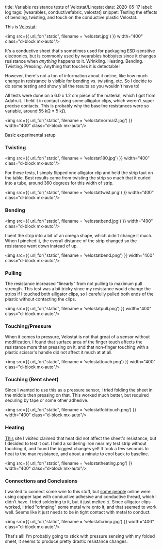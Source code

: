title: Variable resistance tests of Velostat/Linqstat 
date: 2020-05-17
label: log
tags: [wearables, conductivefabric, velostat]
snippet: Testing the effects of bending, twisting, and touch on the conductive plastic Velostat.

This is [Velostat](https://en.wikipedia.org/wiki/Velostat):

<img src={{ url_for("static", filename = 'velostat.jpg') }} width="400" class="d-block mx-auto"/>

It's a conductive sheet that's sometimes used for packaging ESD-sensitive electronics, but is commonly used by wearables hobbyists since it changes resistance when <i>anything</i> happens to it. Wrinkling. Heating. Bending. Twisting. Pressing. Anything that touches it is detectable!

However, there's not a ton of information about it online, like how much change in resistance is visible for bending vs. twisting, etc. So I decide to do some testing and show y'all the results so you wouldn't have to!

All tests were done on a 6.0 x 1.2 cm piece of the material, which I got from Adafruit. I held it in contact using some alligator clips, which weren't super precise contacts. This is probably why the baseline resistances were so variable, around 55 kΩ ± 5 kΩ. 

<img src={{ url_for("static", filename = 'velostatnormal2.jpg') }} width="400" class="d-block mx-auto"/>

<p class="caption">Basic experimental setup</p>

### Twisting

<img src={{ url_for("static", filename = 'velostat180.jpg') }} width="400" class="d-block mx-auto"/>

For these tests, I simply flipped one alligator clip and held the strip taut on the table. Best results came from twisting the strip so much that it curled into a tube, around 360 degrees for this width of strip.

<img src={{ url_for("static", filename = 'velostattwist.png') }} width="400" class="d-block mx-auto"/>


### Bending 

<img src={{ url_for("static", filename = 'velostatbend.jpg') }} width="400" class="d-block mx-auto"/>

I bent the strip into a bit of an omega shape, which didn't change it much. When I pinched it, the overall distance of the strip changed so the resistance went down instead of up.

<img src={{ url_for("static", filename = 'velostatbend.png') }} width="400" class="d-block mx-auto"/>


### Pulling

The resistance increased "linearly" from not pulling to maximum pull strength. This test was a bit tricky since my resistance would change the strips if I touched both alligator clips, so I carefully pulled both ends of the plastic without contacting the clips. 

<img src={{ url_for("static", filename = 'velostatpull.png') }} width="400" class="d-block mx-auto"/>

### Touching/Pressure

When it comes to pressure, Velostat is not that great of a sensor without modification. I found that surface area of the finger touch affects the resistance more than pressing on it, and that non-finger touching with a plastic scissor's handle did not affect it much at at all. 

<img src={{ url_for("static", filename = 'velostattouch.png') }} width="400" class="d-block mx-auto"/>


### Touching (Bent sheet)

Since I wanted to use this as a pressure sensor, I tried folding the sheet in the middle then pressing on that. This worked much better, but required securing by tape or some other adhesive. 

<img src={{ url_for("static", filename = 'velostatfoldtouch.png') }} width="400" class="d-block mx-auto"/>

### Heating

[This](https://electronics.stackexchange.com/questions/452291/velostat-sensitivity-to-temperature) site I visited claimed that heat did not affect the sheet's resistance, but I decided to test it out. I held a soldering iron near my test strip without touching it, and found the biggest changes yet! It took a few seconds to heat to the max resistance, and about a minute to cool back to baseline. 

<img src={{ url_for("static", filename = 'velostatheating.png') }} width="400" class="d-block mx-auto"/>

### Connections and Conclusions

I wanted to connect some wire to this stuff, but [some people](https://www.kobakant.at/DIY/?p=381) online were using copper tape with conductive adhesive and conductive thread, which I didn't have. I tried soldering to it, but it just melted :(. Since alligator clips worked, I tried "crimping" some metal wire onto it, and that seemed to work well. Seems like it just needs to be in tight contact with metal to conduct. 

<img src={{ url_for("static", filename = 'velostatcrimp.jpg') }} width="400" class="d-block mx-auto"/>


That's all! I'm probably going to stick with pressure sensing with my folded sheet, it seems to produce pretty drastic resistance changes. 




